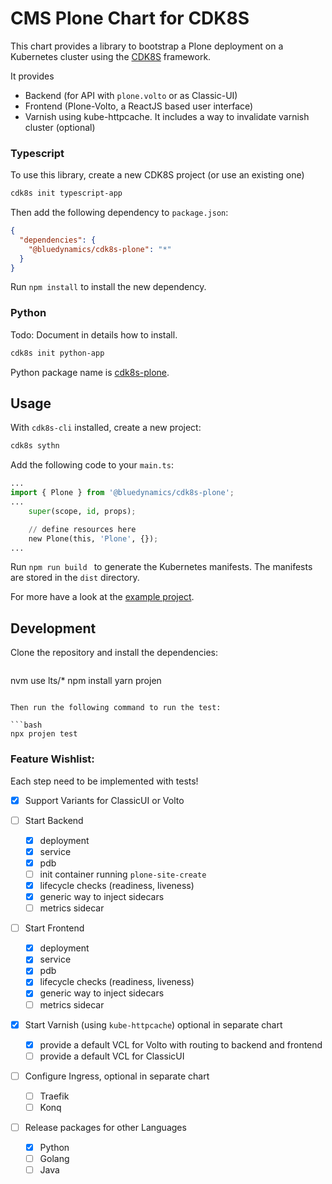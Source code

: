 # CMS Plone Chart for CDK8S

This chart provides a library to bootstrap a Plone deployment on a Kubernetes cluster using the [CDK8S](https://cdk8s.io) framework.

It provides

* Backend (for API with `plone.volto` or as Classic-UI)
* Frontend (Plone-Volto, a ReactJS based user interface)
* Varnish using kube-httpcache. It includes a way to invalidate varnish cluster (optional)

### Typescript

To use this library, create a new CDK8S project (or use an existing one)

```bash
cdk8s init typescript-app
```

Then add the following dependency to `package.json`:

```json
{
  "dependencies": {
    "@bluedynamics/cdk8s-plone": "*"
  }
}
```

Run `npm install` to install the new dependency.

### Python

Todo: Document in details how to install.

```bash
cdk8s init python-app
```

Python package name is [cdk8s-plone](https://pypi.org/project/cdk8s-plone/).

## Usage

With `cdk8s-cli` installed, create a new project:

```bash
cdk8s sythn
```

Add the following code to your `main.ts`:

```python
...
import { Plone } from '@bluedynamics/cdk8s-plone';
...
    super(scope, id, props);

    // define resources here
    new Plone(this, 'Plone', {});
...
```

Run `npm run build ` to generate the Kubernetes manifests.
The manifests are stored in the `dist` directory.

For more have a look at the [example project](https://github.com/bluedynamics/cdk8s-plone-example).

## Development

Clone the repository and install the dependencies:

```bash
```

nvm use lts/*
npm install yarn
projen

```

Then run the following command to run the test:

```bash
npx projen test
```

### Feature Wishlist:

Each step need to be implemented with tests!

* [x] Support Variants for ClassicUI or Volto
* [ ] Start Backend

  * [x] deployment
  * [x] service
  * [x] pdb
  * [ ] init container running `plone-site-create`
  * [x] lifecycle checks (readiness, liveness)
  * [x] generic way to inject sidecars
  * [ ] metrics sidecar
* [ ] Start Frontend

  * [x] deployment
  * [x] service
  * [x] pdb
  * [x] lifecycle checks (readiness, liveness)
  * [x] generic way to inject sidecars
  * [ ] metrics sidecar
* [x] Start Varnish (using `kube-httpcache`) optional in separate chart

  * [x] provide a default VCL for Volto with routing to backend and frontend
  * [ ] provide a default VCL for ClassicUI
* [ ] Configure Ingress, optional in separate chart

  * [ ] Traefik
  * [ ] Konq
* [ ] Release packages for other Languages

  * [x] Python
  * [ ] Golang
  * [ ] Java
